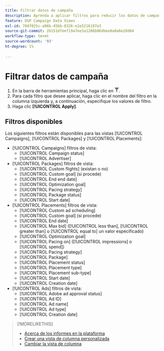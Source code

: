 ```yaml
---
title: Filtrar datos de campaña
description: Aprenda a aplicar filtros para reducir los datos de campaña mostrados.
feature: DSP Campaign Data Views
exl-id: 784f025c-a96b-45bb-8326-e2e5216197e3
source-git-commit: 2b151d7eef19a7ee3a1286b06dbee0a0a6e28d04
workflow-type: tm+mt
source-wordcount: '93'
ht-degree: 1%

---
```


# Filtrar datos de campaña

1. En la barra de herramientas principal, haga clic en ![Botón Filtro](/help/dsp/assets/filter.png).
1. Para cada filtro que desee aplicar, haga clic en el nombre del filtro en la columna izquierda y, a continuación, especifique los valores de filtro.
1. Haga clic **[!UICONTROL Apply]**.

## Filtros disponibles

Los siguientes filtros están disponibles para las vistas [!UICONTROL Campaigns], [!UICONTROL Packages] y [!UICONTROL Placements]:

* [!UICONTROL Campaigns] filtros de vista:
   * [!UICONTROL Campaign status]
   * [!UICONTROL Advertiser]
* [!UICONTROL Packages] filtros de vista:
   * [!UICONTROL Custom flights] (existan o no)
   * [!UICONTROL Custom goal] (si procede)
   * [!UICONTROL End end date]
   * [!UICONTROL Optimization goal]
   * [!UICONTROL Pacing strategy]
   * [!UICONTROL Package status]
   * [!UICONTROL Start date]
* [!UICONTROL Placements] filtros de vista:
   * [!UICONTROL Custom ad scheduling]
   * [!UICONTROL Custom goal] (si procede)
   * [!UICONTROL End date]
   * [!UICONTROL Max bid] ([!UICONTROL less than],  [!UICONTROL greater than] o  [!UICONTROL equal to] un valor especificado)
   * [!UICONTROL Optimization goal]
   * [!UICONTROL Pacing on] ([!UICONTROL impressions] o  [!UICONTROL spend])
   * [!UICONTROL Pacing strategy]
   * [!UICONTROL Package]
   * [!UICONTROL Placement status]
   * [!UICONTROL Placement type]
   * [!UICONTROL Placement sub-type]
   * [!UICONTROL Start date]
   * [!UICONTROL Creation date]
* [!UICONTROL Ads] filtros de vista:
   * [!UICONTROL Adobe ad approval status]
   * [!UICONTROL Ad ID]
   * [!UICONTROL Ad name]
   * [!UICONTROL Ad type]
   * [!UICONTROL Creation date]

>[!MORELIKETHIS]
>
>* [Acerca de los informes en la plataforma](campaign-reports-about.md)
>* [Crear una vista de columna personalizada](column-view-create.md)
>* [Cambiar la vista de columna](column-view-change.md)


